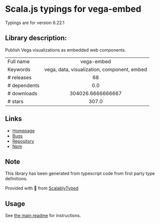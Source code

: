 
# Scala.js typings for vega-embed

Typings are for version 6.22.1

## Library description:
Publish Vega visualizations as embedded web components.

|                    |                 |
| ------------------ | :-------------: |
| Full name          | vega-embed |
| Keywords           | vega, data, visualization, component, embed |
| # releases         | 68 |
| # dependents       | 0.0 |
| # downloads        | 304026.6666666667 |
| # stars            | 307.0 |

## Links
- [Homepage](https://github.com/vega/vega-embed#readme)
- [Bugs](https://github.com/vega/vega-embed/issues)
- [Repository](https://github.com/vega/vega-embed)
- [Npm](https://www.npmjs.com/package/vega-embed)
    


## Note
This library has been generated from typescript code from first party type definitions.

Provided with :purple_heart: from [ScalablyTyped](https://github.com/oyvindberg/ScalablyTyped)

## Usage
See [the main readme](../../readme.md) for instructions.


